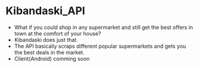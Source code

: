 # Kibandaski_API

- What if you could shop in any supermarket and still get the best offers in town at the comfort of your house?
- Kibandaski does just that. 
- The API basically scraps different popular supermarkets and gets you the best deals in the market.
- Client(Android) comming soon
